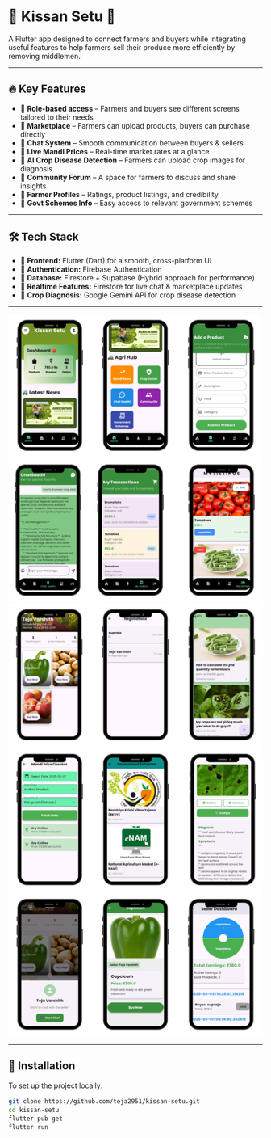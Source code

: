 # 🚜 Kissan Setu 🌾

A Flutter app designed to connect farmers and buyers while integrating useful features to help farmers sell their produce more efficiently by removing middlemen.

---

## 🔥 Key Features

- 🔹 **Role-based access** – Farmers and buyers see different screens tailored to their needs
- 🔹 **Marketplace** – Farmers can upload products, buyers can purchase directly
- 🔹 **Chat System** – Smooth communication between buyers & sellers
- 🔹 **Live Mandi Prices** – Real-time market rates at a glance
- 🔹 **AI Crop Disease Detection** – Farmers can upload crop images for diagnosis
- 🔹 **Community Forum** – A space for farmers to discuss and share insights
- 🔹 **Farmer Profiles** – Ratings, product listings, and credibility
- 🔹 **Govt Schemes Info** – Easy access to relevant government schemes

---

## 🛠️ Tech Stack

- 🚀 **Frontend:** Flutter (Dart) for a smooth, cross-platform UI
- 🚀 **Authentication:** Firebase Authentication
- 🚀 **Database:** Firestore + Supabase (Hybrid approach for performance)
- 🚀 **Realtime Features:** Firestore for live chat & marketplace updates
- 🚀 **Crop Diagnosis:** Google Gemini API for crop disease detection

---
![Image 1](images/1.png)
![Image 2](images/2.png)
![Image 3](images/3.png)
![Image 4](images/4.png)
![Image 5](images/5.png)



---

## 📑 Installation

To set up the project locally:

```bash
git clone https://github.com/teja2951/kissan-setu.git
cd kissan-setu
flutter pub get
flutter run
